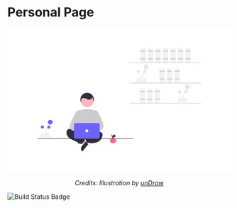 # Personal Page

<div align="center">
    <img src="imgs/work.png" alt="work" width="600"/>
    <br>
    <p>
        <em>Credits: Illustration by <a href="https://undraw.co/">unDraw</a></em>
    </p>
</div>


![Build Status Badge](https://circleci.com/gh/happysahota/happysahota.github.io/tree/master.svg?style=shield)